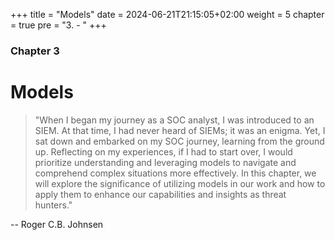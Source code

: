+++
title = "Models"
date = 2024-06-21T21:15:05+02:00
weight = 5
chapter = true
pre = "3. - "
+++

### Chapter 3

# Models

> "When I began my journey as a SOC analyst, I was introduced to an SIEM. At that time, I had never heard of SIEMs; it was an enigma. Yet, I sat down and embarked on my SOC journey, learning from the ground up. Reflecting on my experiences, if I had to start over, I would prioritize understanding and leveraging models to navigate and comprehend complex situations more effectively. In this chapter, we will explore the significance of utilizing models in our work and how to apply them to enhance our capabilities and insights as threat hunters." 

-- Roger C.B. Johnsen
